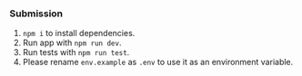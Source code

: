 ### Submission

1. `npm i` to install dependencies.
2. Run app with `npm run dev`.
3. Run tests with `npm run test`.
4. Please rename `env.example` as `.env` to use it as an environment variable.

